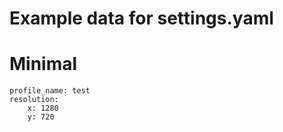 Example data for settings.yaml
==============================

# Minimal

```
profile_name: test
resolution:
    x: 1280
    y: 720
```
